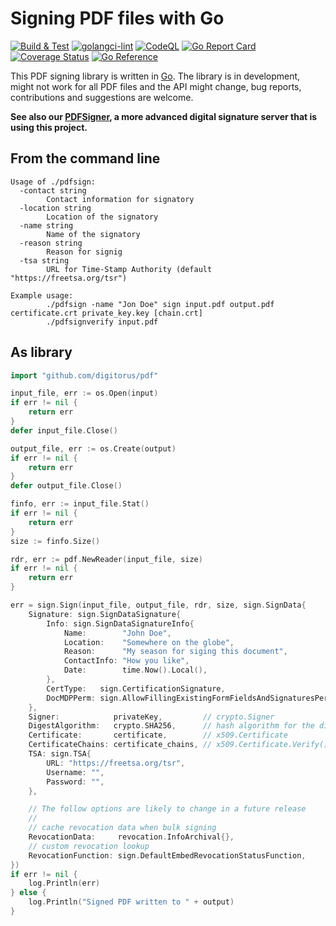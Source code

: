 # Signing PDF files with Go

[![Build & Test](https://github.com/digitorus/pdfsign/workflows/Build%20&%20Test/badge.svg)](https://github.com/digitorus/pdfsign/actions?query=workflow%3Abuild-and-test)
[![golangci-lint](https://github.com/digitorus/pdfsign/workflows/golangci-lint/badge.svg)](https://github.com/digitorus/pdfsign/actions?query=workflow%3Agolangci-lint)
[![CodeQL](https://github.com/digitorus/pdfsign/workflows/CodeQL/badge.svg)](https://github.com/digitorus/pdfsign/actions?query=workflow%3Acodeql)
[![Go Report Card](https://goreportcard.com/badge/github.com/digitorus/pdfsign)](https://goreportcard.com/report/github.com/digitorus/pdfsign)
[![Coverage Status](https://codecov.io/gh/digitorus/pdfsign/branch/main/graph/badge.svg)](https://codecov.io/gh/digitorus/pdfsign)
[![Go Reference](https://pkg.go.dev/badge/github.com/digitorus/pdfsign.svg)](https://pkg.go.dev/github.com/digitorus/pdfsign)

This PDF signing library is written in [Go](https://go.dev). The library is in development, might not work for all PDF files and the API might change, bug reports, contributions and suggestions are welcome.

**See also our [PDFSigner](https://github.com/digitorus/pdfsigner/), a more advanced digital signature server that is using this project.**

## From the command line

```
Usage of ./pdfsign:
  -contact string
        Contact information for signatory
  -location string
        Location of the signatory
  -name string
        Name of the signatory
  -reason string
        Reason for signig
  -tsa string
        URL for Time-Stamp Authority (default "https://freetsa.org/tsr")

Example usage:
        ./pdfsign -name "Jon Doe" sign input.pdf output.pdf certificate.crt private_key.key [chain.crt]
        ./pdfsignverify input.pdf
```

## As library

```go
import "github.com/digitorus/pdf"

input_file, err := os.Open(input)
if err != nil {
    return err
}
defer input_file.Close()

output_file, err := os.Create(output)
if err != nil {
    return err
}
defer output_file.Close()

finfo, err := input_file.Stat()
if err != nil {
    return err
}
size := finfo.Size()

rdr, err := pdf.NewReader(input_file, size)
if err != nil {
    return err
}

err = sign.Sign(input_file, output_file, rdr, size, sign.SignData{
    Signature: sign.SignDataSignature{
        Info: sign.SignDataSignatureInfo{
            Name:        "John Doe",
            Location:    "Somewhere on the globe",
            Reason:      "My season for siging this document",
            ContactInfo: "How you like",
            Date:        time.Now().Local(),
        },
        CertType:   sign.CertificationSignature,
        DocMDPPerm: sign.AllowFillingExistingFormFieldsAndSignaturesPerms,
    },
    Signer:            privateKey,         // crypto.Signer
    DigestAlgorithm:   crypto.SHA256,      // hash algorithm for the digest creation
    Certificate:       certificate,        // x509.Certificate
    CertificateChains: certificate_chains, // x509.Certificate.Verify()
    TSA: sign.TSA{
        URL: "https://freetsa.org/tsr",
        Username: "",
        Password: "",
    },

    // The follow options are likely to change in a future release
    //
    // cache revocation data when bulk signing
    RevocationData:     revocation.InfoArchival{}, 
    // custom revocation lookup
    RevocationFunction: sign.DefaultEmbedRevocationStatusFunction,
})
if err != nil {
    log.Println(err)
} else {
    log.Println("Signed PDF written to " + output)
}

```
